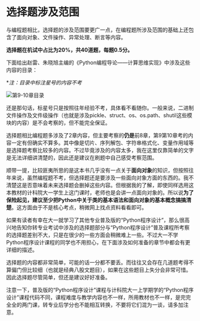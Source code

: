 # 选择题涉及范围

与编程题相比，选择题的涉及范围要更广一点，在编程题所涉及范围的基础上还包含了面向对象、文件操作、异常处理、断言等内容。

<b>选择题在机试中占比为20%，共40道题，每题0.5分。</b>

下面给出赵雷、朱晓旭主编的《Python编程导论——计算思维实现》中涉及这些内容的目录：

**注：目录中标注星号的内容不考*

![第9-10章目录](https://pic1.zhimg.com/80/v2-abd30aa790dd96df96ab0021357aabe0_720w.jpeg)

还是那句话，标星号只是按照往年经验不考，具体看不看随你。一般来说，二进制文件操作及文件级操作（也就是涉及pickle、struct、os、os.path、shutil这些模块的内容）是不会考察的，但不能完全保证。

选择题相比编程题多涉及了2章内容，但主要考察的**仍是**前8章，第9第10章考的内容一定有但确实不算多。其中像是切片、序列解包、字符串格式化、变量作用域等是选择题考察比较多的内容。不过毕竟涉及的内容太多，我在这里仅靠简单的文字是无法详细讲清楚的，因此还是建议在刷题中自己感受考察范围。

顺带一提，比较匪夷所思的是这本书几乎没有一点关于**面向对象**的知识，但按照往年来说，虽然编程题不考，但选择题还是要涉及一些面向对象方面的东西的。我不清楚这是否意味着未来选择题会删掉这些内容。但根据我的了解，即使同样选用这本教材的计科院大一学生上这门课时，老师也是会讲一点面向对象的。所以说**为了保险起见，建议至少把Python中关于类的基本语法和面向对象的基本概念搞搞清楚**。这方面由于不是核心考点，稍微网上找点资料看看即可。

如果有读者有幸在大一就学习了其他专业普及版的“Python程序设计”，那么很高兴地告知你转专业考试中涉及的选择题部分与“Python程序设计”普及课程所考察的选择题差别不大，只是在很少的一些方面会稍微难上一些。不过大一不学Python程序设计课程的同学也不用担心，在下面涉及如何准备的章节中都会有更详细的描述。

选择题的内容都非常简单，可能的话一分都不要丢。而往往又会存在几道题考得不算偏门但比较细（也就是经典八股文题目），如果在这些题目上失分会非常可惜。因此选择题尽管简单，但还是建议好好准备。

注意一下，普及版的“Python程序设计”课程与计科院大一上学期学的“Python程序设计”课程代码不同，课程难度与教学内容也不一样，所用教材也不一样，是完完全全的两门课，转专业后学分也不能相互转换，不要将它们混为一谈，请多加注意。
